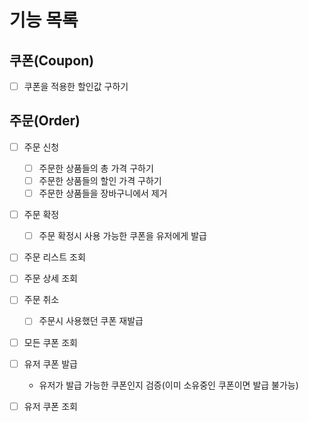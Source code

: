 # 기능 목록

## 쿠폰(Coupon)
* [ ] 쿠폰을 적용한 할인값 구하기

## 주문(Order)

* [ ] 주문 신청
  * [ ] 주문한 상품들의 총 가격 구하기
  * [ ] 주문한 상품들의 할인 가격 구하기
  * [ ] 주문한 상품들을 장바구니에서 제거

* [ ] 주문 확정
  * [ ] 주문 확정시 사용 가능한 쿠폰을 유저에게 발급

* [ ] 주문 리스트 조회
* [ ] 주문 상세 조회

* [ ] 주문 취소
  * [ ] 주문시 사용했던 쿠폰 재발급

* [ ] 모든 쿠폰 조회
* [ ] 유저 쿠폰 발급
  * 유저가 발급 가능한 쿠폰인지 검증(이미 소유중인 쿠폰이면 발급 불가능)
* [ ] 유저 쿠폰 조회
